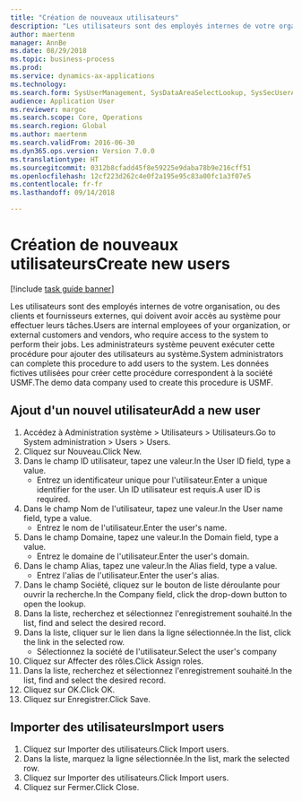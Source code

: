 ```yaml
--- 
title: "Création de nouveaux utilisateurs"
description: "Les utilisateurs sont des employés internes de votre organisation, ou des clients et fournisseurs externes, qui doivent avoir accès au système pour effectuer leurs tâches."
author: maertenm
manager: AnnBe
ms.date: 08/29/2018
ms.topic: business-process
ms.prod: 
ms.service: dynamics-ax-applications
ms.technology: 
ms.search.form: SysUserManagement, SysDataAreaSelectLookup, SysSecUserAddRoles, SysUserMSODSUserImport
audience: Application User
ms.reviewer: margoc
ms.search.scope: Core, Operations
ms.search.region: Global
ms.author: maertenm
ms.search.validFrom: 2016-06-30
ms.dyn365.ops.version: Version 7.0.0
ms.translationtype: HT
ms.sourcegitcommit: 0312b8cfadd45f8e59225e9daba78b9e216cff51
ms.openlocfilehash: 12cf223d262c4e0f2a195e95c83a00fc1a3f07e5
ms.contentlocale: fr-fr
ms.lasthandoff: 09/14/2018

---
```

# <a name="create-new-users"></a><span data-ttu-id="a66f3-103">Création de nouveaux utilisateurs</span><span class="sxs-lookup"><span data-stu-id="a66f3-103">Create new users</span></span>

[!include [task guide banner](../../includes/task-guide-banner.md)]

<span data-ttu-id="a66f3-104">Les utilisateurs sont des employés internes de votre organisation, ou des clients et fournisseurs externes, qui doivent avoir accès au système pour effectuer leurs tâches.</span><span class="sxs-lookup"><span data-stu-id="a66f3-104">Users are internal employees of your organization, or external customers and vendors, who require access to the system to perform their jobs.</span></span> <span data-ttu-id="a66f3-105">Les administrateurs système peuvent exécuter cette procédure pour ajouter des utilisateurs au système.</span><span class="sxs-lookup"><span data-stu-id="a66f3-105">System administrators can complete this procedure to add users to the system.</span></span> <span data-ttu-id="a66f3-106">Les données fictives utilisées pour créer cette procédure correspondent à la société USMF.</span><span class="sxs-lookup"><span data-stu-id="a66f3-106">The demo data company used to create this procedure is USMF.</span></span> 


## <a name="add-a-new-user"></a><span data-ttu-id="a66f3-107">Ajout d'un nouvel utilisateur</span><span class="sxs-lookup"><span data-stu-id="a66f3-107">Add a new user</span></span>
1. <span data-ttu-id="a66f3-108">Accédez à Administration système > Utilisateurs > Utilisateurs.</span><span class="sxs-lookup"><span data-stu-id="a66f3-108">Go to System administration > Users > Users.</span></span>
2. <span data-ttu-id="a66f3-109">Cliquez sur Nouveau.</span><span class="sxs-lookup"><span data-stu-id="a66f3-109">Click New.</span></span>
3. <span data-ttu-id="a66f3-110">Dans le champ ID utilisateur, tapez une valeur.</span><span class="sxs-lookup"><span data-stu-id="a66f3-110">In the User ID field, type a value.</span></span>
    * <span data-ttu-id="a66f3-111">Entrez un identificateur unique pour l'utilisateur.</span><span class="sxs-lookup"><span data-stu-id="a66f3-111">Enter a unique identifier for the user.</span></span> <span data-ttu-id="a66f3-112">Un ID utilisateur est requis.</span><span class="sxs-lookup"><span data-stu-id="a66f3-112">A user ID is required.</span></span>  
4. <span data-ttu-id="a66f3-113">Dans le champ Nom de l'utilisateur, tapez une valeur.</span><span class="sxs-lookup"><span data-stu-id="a66f3-113">In the User name field, type a value.</span></span>
    * <span data-ttu-id="a66f3-114">Entrez le nom de l'utilisateur.</span><span class="sxs-lookup"><span data-stu-id="a66f3-114">Enter the user's name.</span></span>  
5. <span data-ttu-id="a66f3-115">Dans le champ Domaine, tapez une valeur.</span><span class="sxs-lookup"><span data-stu-id="a66f3-115">In the Domain field, type a value.</span></span>
    * <span data-ttu-id="a66f3-116">Entrez le domaine de l'utilisateur.</span><span class="sxs-lookup"><span data-stu-id="a66f3-116">Enter the user's domain.</span></span>  
6. <span data-ttu-id="a66f3-117">Dans le champ Alias, tapez une valeur.</span><span class="sxs-lookup"><span data-stu-id="a66f3-117">In the Alias field, type a value.</span></span>
    * <span data-ttu-id="a66f3-118">Entrez l'alias de l'utilisateur.</span><span class="sxs-lookup"><span data-stu-id="a66f3-118">Enter the user's alias.</span></span>  
7. <span data-ttu-id="a66f3-119">Dans le champ Société, cliquez sur le bouton de liste déroulante pour ouvrir la recherche.</span><span class="sxs-lookup"><span data-stu-id="a66f3-119">In the Company field, click the drop-down button to open the lookup.</span></span>
8. <span data-ttu-id="a66f3-120">Dans la liste, recherchez et sélectionnez l'enregistrement souhaité.</span><span class="sxs-lookup"><span data-stu-id="a66f3-120">In the list, find and select the desired record.</span></span>
9. <span data-ttu-id="a66f3-121">Dans la liste, cliquer sur le lien dans la ligne sélectionnée.</span><span class="sxs-lookup"><span data-stu-id="a66f3-121">In the list, click the link in the selected row.</span></span>
    * <span data-ttu-id="a66f3-122">Sélectionnez la société de l'utilisateur.</span><span class="sxs-lookup"><span data-stu-id="a66f3-122">Select the user's company</span></span>  
10. <span data-ttu-id="a66f3-123">Cliquez sur Affecter des rôles.</span><span class="sxs-lookup"><span data-stu-id="a66f3-123">Click Assign roles.</span></span>
11. <span data-ttu-id="a66f3-124">Dans la liste, recherchez et sélectionnez l'enregistrement souhaité.</span><span class="sxs-lookup"><span data-stu-id="a66f3-124">In the list, find and select the desired record.</span></span>
12. <span data-ttu-id="a66f3-125">Cliquez sur OK.</span><span class="sxs-lookup"><span data-stu-id="a66f3-125">Click OK.</span></span>
13. <span data-ttu-id="a66f3-126">Cliquez sur Enregistrer.</span><span class="sxs-lookup"><span data-stu-id="a66f3-126">Click Save.</span></span>

## <a name="import-users"></a><span data-ttu-id="a66f3-127">Importer des utilisateurs</span><span class="sxs-lookup"><span data-stu-id="a66f3-127">Import users</span></span>
1. <span data-ttu-id="a66f3-128">Cliquez sur Importer des utilisateurs.</span><span class="sxs-lookup"><span data-stu-id="a66f3-128">Click Import users.</span></span>
2. <span data-ttu-id="a66f3-129">Dans la liste, marquez la ligne sélectionnée.</span><span class="sxs-lookup"><span data-stu-id="a66f3-129">In the list, mark the selected row.</span></span>
3. <span data-ttu-id="a66f3-130">Cliquez sur Importer des utilisateurs.</span><span class="sxs-lookup"><span data-stu-id="a66f3-130">Click Import users.</span></span>
4. <span data-ttu-id="a66f3-131">Cliquez sur Fermer.</span><span class="sxs-lookup"><span data-stu-id="a66f3-131">Click Close.</span></span>


